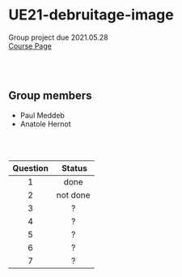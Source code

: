 # UE21-debruitage-image
Group project due 2021.05.28
<br><a href="https://campus.mines-paristech.fr/course/view.php?id=406" title="Course Page">Course Page</a>

<br><br>

## Group members
* Paul Meddeb
* Anatole Hernot

<br><br>


| Question | Status |
|:--:|:--:|
|1|done|
|2|not done|
|3|?|
|4|?|
|5|?|
|6|?|
|7|?|

